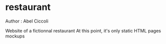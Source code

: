 # restaurant

Author : Abel Ciccoli

Website of a fictionnal restaurant
At this point, it's only static HTML pages mockups

